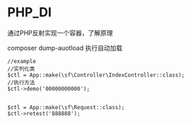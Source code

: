 # PHP_DI
通过PHP反射实现一个容器，了解原理


composer dump-auotload  执行自动加载

  ```
 //example
 //实列化类
  $ctl = App::make(\sf\Controller\IndexController::class);
  //执行方法
  $ctl->demo('00000000000');
  
  
  $ctl = App::make(\sf\Request::class);
  $ctl->retest('888888');
  ```
